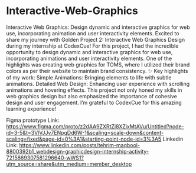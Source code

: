 # Interactive-Web-Graphics
Interactive Web Graphics: Design dynamic and interactive graphics for web use, incorporating animation and user interactivity elements.
Excited to share my journey with Golden Project 2: Interactive Web Graphics Design during my internship at CodexCue!
For this project, I had the incredible opportunity to design dynamic and interactive graphics for web use, incorporating animations and user interactivity elements. One of the highlights was creating web graphics for TOMS, where I utilized their brand colors as per their website to maintain brand consistency.
✨ Key highlights of my work:
Simple Animations: Bringing elements to life with subtle animations.
Detailed Web Design: Enhancing user experience with scrolling animations and hovering effects.
This project not only honed my skills in web graphics design but also emphasized the importance of cohesive design and user engagement. I’m grateful to CodexCue for this amazing learning experience!

Figma prototype Link:
https://www.figma.com/proto/z2dAA9ZXRtZi8XZixMtAVu/Untitled?node-id=3-5&t=3VlVJJv7ENpqDd6W-1&scaling=scale-down&content-scaling=fixed&page-id=0%3A1&starting-point-node-id=3%3A5
Linkedin Link: https://www.linkedin.com/posts/tehrim-maqbool-8800392b1_webdesign-graphicdesign-internship-activity-7215869307581296640-wWS1?utm_source=share&utm_medium=member_desktop
